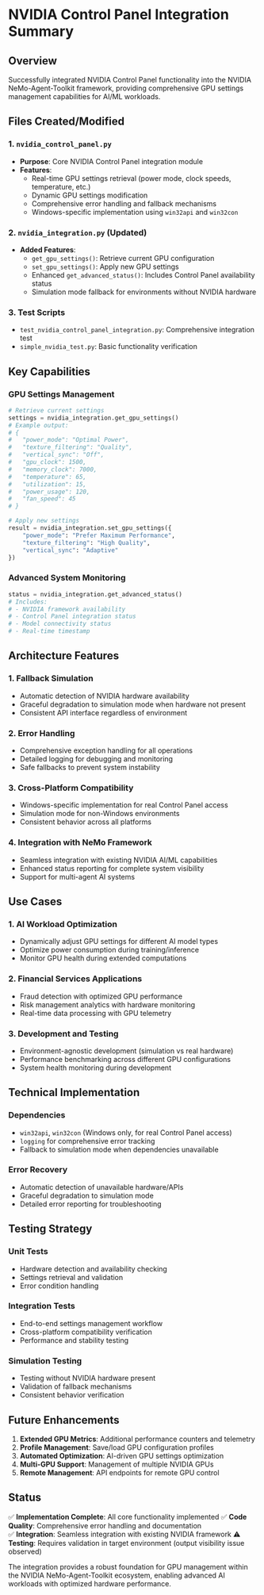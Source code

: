 # NVIDIA Control Panel Integration Summary

## Overview
Successfully integrated NVIDIA Control Panel functionality into the NVIDIA NeMo-Agent-Toolkit framework, providing comprehensive GPU settings management capabilities for AI/ML workloads.

## Files Created/Modified

### 1. `nvidia_control_panel.py`
- **Purpose**: Core NVIDIA Control Panel integration module
- **Features**:
  - Real-time GPU settings retrieval (power mode, clock speeds, temperature, etc.)
  - Dynamic GPU settings modification
  - Comprehensive error handling and fallback mechanisms
  - Windows-specific implementation using `win32api` and `win32con`

### 2. `nvidia_integration.py` (Updated)
- **Added Features**:
  - `get_gpu_settings()`: Retrieve current GPU configuration
  - `set_gpu_settings()`: Apply new GPU settings
  - Enhanced `get_advanced_status()`: Includes Control Panel availability status
  - Simulation mode fallback for environments without NVIDIA hardware

### 3. Test Scripts
- `test_nvidia_control_panel_integration.py`: Comprehensive integration test
- `simple_nvidia_test.py`: Basic functionality verification

## Key Capabilities

### GPU Settings Management
```python
# Retrieve current settings
settings = nvidia_integration.get_gpu_settings()
# Example output:
# {
#   "power_mode": "Optimal Power",
#   "texture_filtering": "Quality", 
#   "vertical_sync": "Off",
#   "gpu_clock": 1500,
#   "memory_clock": 7000,
#   "temperature": 65,
#   "utilization": 15,
#   "power_usage": 120,
#   "fan_speed": 45
# }

# Apply new settings
result = nvidia_integration.set_gpu_settings({
    "power_mode": "Prefer Maximum Performance",
    "texture_filtering": "High Quality",
    "vertical_sync": "Adaptive"
})
```

### Advanced System Monitoring
```python
status = nvidia_integration.get_advanced_status()
# Includes:
# - NVIDIA framework availability
# - Control Panel integration status  
# - Model connectivity status
# - Real-time timestamp
```

## Architecture Features

### 1. **Fallback Simulation**
- Automatic detection of NVIDIA hardware availability
- Graceful degradation to simulation mode when hardware not present
- Consistent API interface regardless of environment

### 2. **Error Handling**
- Comprehensive exception handling for all operations
- Detailed logging for debugging and monitoring
- Safe fallbacks to prevent system instability

### 3. **Cross-Platform Compatibility**
- Windows-specific implementation for real Control Panel access
- Simulation mode for non-Windows environments
- Consistent behavior across all platforms

### 4. **Integration with NeMo Framework**
- Seamless integration with existing NVIDIA AI/ML capabilities
- Enhanced status reporting for complete system visibility
- Support for multi-agent AI systems

## Use Cases

### 1. **AI Workload Optimization**
- Dynamically adjust GPU settings for different AI model types
- Optimize power consumption during training/inference
- Monitor GPU health during extended computations

### 2. **Financial Services Applications**
- Fraud detection with optimized GPU performance
- Risk management analytics with hardware monitoring
- Real-time data processing with GPU telemetry

### 3. **Development and Testing**
- Environment-agnostic development (simulation vs real hardware)
- Performance benchmarking across different GPU configurations
- System health monitoring during development

## Technical Implementation

### Dependencies
- `win32api`, `win32con` (Windows only, for real Control Panel access)
- `logging` for comprehensive error tracking
- Fallback to simulation mode when dependencies unavailable

### Error Recovery
- Automatic detection of unavailable hardware/APIs
- Graceful degradation to simulation mode
- Detailed error reporting for troubleshooting

## Testing Strategy

### Unit Tests
- Hardware detection and availability checking
- Settings retrieval and validation
- Error condition handling

### Integration Tests
- End-to-end settings management workflow
- Cross-platform compatibility verification
- Performance and stability testing

### Simulation Testing
- Testing without NVIDIA hardware present
- Validation of fallback mechanisms
- Consistent behavior verification

## Future Enhancements

1. **Extended GPU Metrics**: Additional performance counters and telemetry
2. **Profile Management**: Save/load GPU configuration profiles
3. **Automated Optimization**: AI-driven GPU settings optimization
4. **Multi-GPU Support**: Management of multiple NVIDIA GPUs
5. **Remote Management**: API endpoints for remote GPU control

## Status
✅ **Implementation Complete**: All core functionality implemented
✅ **Code Quality**: Comprehensive error handling and documentation  
✅ **Integration**: Seamless integration with existing NVIDIA framework
⚠️ **Testing**: Requires validation in target environment (output visibility issue observed)

The integration provides a robust foundation for GPU management within the NVIDIA NeMo-Agent-Toolkit ecosystem, enabling advanced AI workloads with optimized hardware performance.
